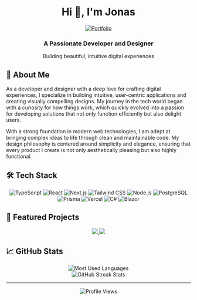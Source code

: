 # <div align="center">Hi 👋, I'm Jonas</div>

<div align="center">
  <a href="https://portfolio-pearl-zeta-93.vercel.app/">
    <img src="https://img.shields.io/badge/Portfolio-000000?style=for-the-badge&logo=vercel&logoColor=white" alt="Portfolio" />
  </a>
</div>

<div align="center">
  <h3>A Passionate Developer and Designer</h3>
  <p>Building beautiful, intuitive digital experiences</p>
</div>

## 💫 About Me

As a developer and designer with a deep love for crafting digital experiences, I specialize in building intuitive, user-centric applications and creating visually compelling designs. My journey in the tech world began with a curiosity for how things work, which quickly evolved into a passion for developing solutions that not only function efficiently but also delight users.

With a strong foundation in modern web technologies, I am adept at bringing complex ideas to life through clean and maintainable code. My design philosophy is centered around simplicity and elegance, ensuring that every product I create is not only aesthetically pleasing but also highly functional.

## 🛠️ Tech Stack

<div align="center">
  <img src="https://img.shields.io/badge/TypeScript-007ACC?style=for-the-badge&logo=typescript&logoColor=white" alt="TypeScript" />
  <img src="https://img.shields.io/badge/React-20232A?style=for-the-badge&logo=react&logoColor=61DAFB" alt="React" />
  <img src="https://img.shields.io/badge/Next.js-000000?style=for-the-badge&logo=next.js&logoColor=white" alt="Next.js" />
  <img src="https://img.shields.io/badge/Tailwind_CSS-38B2AC?style=for-the-badge&logo=tailwind-css&logoColor=white" alt="Tailwind CSS" />
  <img src="https://img.shields.io/badge/Node.js-43853D?style=for-the-badge&logo=node.js&logoColor=white" alt="Node.js" />
  <img src="https://img.shields.io/badge/PostgreSQL-316192?style=for-the-badge&logo=postgresql&logoColor=white" alt="PostgreSQL" />
  <img src="https://img.shields.io/badge/Prisma-2D3748?style=for-the-badge&logo=prisma&logoColor=white" alt="Prisma" />
  <img src="https://img.shields.io/badge/Vercel-000000?style=for-the-badge&logo=vercel&logoColor=white" alt="Vercel" />
    <img src="https://img.shields.io/badge/C%23-239120?style=for-the-badge&logo=c-sharp&logoColor=white" alt="C#" />
  <img src="https://img.shields.io/badge/Blazor-512BD4?style=for-the-badge&logo=blazor&logoColor=white" alt="Blazor" />
  
</div>

## 🚀 Featured Projects

<div align="center">
  <a href="https://github.com/prodBirdy/shadcn-hydrogen-setup">
    <img src="https://github-readme-stats.vercel.app/api/pin/?username=prodBirdy&repo=shadcn-hydrogen-setup&theme=radical" />
  </a>
  <a href="https://github.com/prodBirdy/Compress">
    <img src="https://github-readme-stats.vercel.app/api/pin/?username=prodBirdy&repo=Compress&theme=radical" />
  </a>
</div>

## 📈 GitHub Stats

<div align="center">
 <img src="https://github-readme-stats.vercel.app/api/top-langs/?username=prodBirdy&layout=compact&theme=radical" alt="Most Used Languages" />
</div>

<div align="center">
  <img src="https://github-readme-streak-stats.herokuapp.com/?user=prodBirdy&theme=radical" alt="GitHub Streak Stats" />
</div>



---

<div align="center">
  <img src="https://komarev.com/ghpvc/?username=prodBirdy&color=blueviolet&style=for-the-badge" alt="Profile Views" />
</div>
